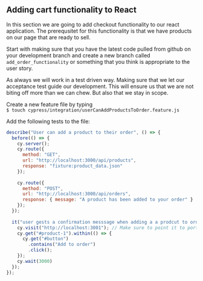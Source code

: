 ## Adding cart functionality to React

In this section we are going to add checkout functionality to our react application. 
The prerequsitet for this functionality is that we have products on our page that are ready to sell. 

Start with making sure that you have the latest code pulled from github on your development branch and create a new branch called `add_order_functionality` or something that you think is appropriate to the user story.

As always we will work in a test driven way. Making sure that we let our acceptance test guide our development. This will ensure us that we are not biting off more than we can chew. But also that we stay in scope.


Create a new feature file by typing  
`$ touch cypress/integration/userCanAddProductsToOrder.feature.js`

Add the following tests to the file:

```js
describe("User can add a product to their order", () => {
  before(() => {
    cy.server();
    cy.route({
      method: "GET",
      url: "http://localhost:3000/api/products",
      response: "fixture:product_data.json"
    });
    
    cy.route({
      method: "POST",
      url: "http://localhost:3000/api/orders",
      response: { message: "A product has been added to your order" }
    });
  });
  
  it("user gests a confirmation messsage when adding a a prodcut to order", () => {
    cy.visit("http://localhost:3001"); // Make sure to point it to port 3001 as we are using 3000 for our API
    cy.get("#product-1").within(() => {
      cy.get("#button")
        .contains("Add to order")
        .click();
    });
    cy.wait(3000)
  });
});

```
